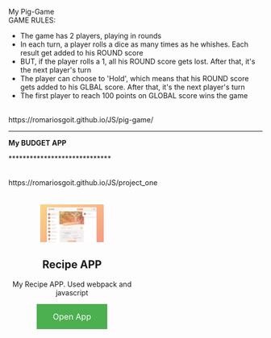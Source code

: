 My Pig-Game 
</br>
GAME RULES:
- The game has 2 players, playing in rounds</br>
- In each turn, a player rolls a dice as many times as he whishes. Each result get added to his ROUND score</br>
- BUT, if the player rolls a 1, all his ROUND score gets lost. After that, it's the next player's turn</br>
- The player can choose to 'Hold', which means that his ROUND score gets added to his GLBAL score. After that, it's the next player's turn</br>
- The first player to reach 100 points on GLOBAL score wins the game</br>
</br>
https://romariosgoit.github.io/JS/pig-game/
</br>

<hr>

<strong>My BUDGET APP</strong>
</br>
<p>*****************************</p>
</br>
https://romariosgoit.github.io/JS/project_one
</br>




<div style="margin-top: 30px; margin-bottom: 30px; width: 50%">
      <div style="text-align: center;">
        <img
          src="/final_project/preview/preview.jpg"
          alt="recipe app"
          style="padding: 0px; margin-top: 5px; width: 50%"
        />
        <div class="caption">
          <h2>Recipe APP</h2>
          <p style="font-size: 14px">
            My Recipe APP. Used webpack and javascript
          </p>
          <a
            href="https://romariosgoit.github.io/JS/final_project/dist/"
            style="background-color: #4CAF50; border: none; color: white; padding: 15px 32px; text-align: center;text-decoration: none;  display: inline-block; font-size: 16px;"
          >
            Open App
          </a>
        </div>
      </div>
    </div>
